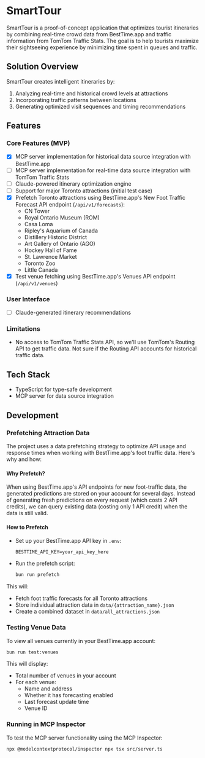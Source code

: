 # SmartTour

SmartTour is a proof-of-concept application that optimizes tourist itineraries by combining real-time crowd data from BestTime.app and traffic information from TomTom Traffic Stats. The goal is to help tourists maximize their sightseeing experience by minimizing time spent in queues and traffic.

## Solution Overview

SmartTour creates intelligent itineraries by:

1. Analyzing real-time and historical crowd levels at attractions
2. Incorporating traffic patterns between locations
3. Generating optimized visit sequences and timing recommendations

## Features

### Core Features (MVP)

- [x] MCP server implementation for historical data source integration with BestTime.app
- [ ] MCP server implementation for real-time data source integration with TomTom Traffic Stats
- [ ] Claude-powered itinerary optimization engine
- [ ] Support for major Toronto attractions (initial test case)
- [x] Prefetch Toronto attractions using BestTime.app's New Foot Traffic Forecast API endpoint (`/api/v1/forecasts`):
  - CN Tower
  - Royal Ontario Museum (ROM)
  - Casa Loma
  - Ripley's Aquarium of Canada
  - Distillery Historic District
  - Art Gallery of Ontario (AGO)
  - Hockey Hall of Fame
  - St. Lawrence Market
  - Toronto Zoo
  - Little Canada
- [x] Test venue fetching using BestTime.app's Venues API endpoint (`/api/v1/venues`)

### User Interface

- [ ] Claude-generated itinerary recommendations

### Limitations

- No access to TomTom Traffic Stats API, so we'll use TomTom's Routing API to get traffic data. Not sure if the Routing API accounts for historical traffic data.

## Tech Stack

- TypeScript for type-safe development
- MCP server for data source integration

## Development

### Prefetching Attraction Data

The project uses a data prefetching strategy to optimize API usage and response times when working with BestTime.app's foot traffic data. Here's why and how:

#### Why Prefetch?

When using BestTime.app's API endpoints for new foot-traffic data, the generated predictions are stored on your account for several days. Instead of generating fresh predictions on every request (which costs 2 API credits), we can query existing data (costing only 1 API credit) when the data is still valid.

#### How to Prefetch

- Set up your BestTime.app API key in `.env`:

  ```dotenv
  BESTTIME_API_KEY=your_api_key_here
  ```

- Run the prefetch script:

   ```bash
   bun run prefetch
   ```

This will:

- Fetch foot traffic forecasts for all Toronto attractions
- Store individual attraction data in `data/{attraction_name}.json`
- Create a combined dataset in `data/all_attractions.json`

### Testing Venue Data

To view all venues currently in your BestTime.app account:

```bash
bun run test:venues
```

This will display:

- Total number of venues in your account
- For each venue:
  - Name and address
  - Whether it has forecasting enabled
  - Last forecast update time
  - Venue ID

### Running in MCP Inspector

To test the MCP server functionality using the MCP Inspector:

```bash
npx @modelcontextprotocol/inspector npx tsx src/server.ts
```
